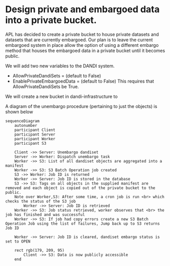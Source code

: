 # Design private and embargoed data into a private bucket.  

APL has decided to create a private bucket to house private datasets and datasets that are currently embargoed.  Our plan is to leave the current embargoed system in place allow the option of using a different embargo method that houses the embargoed data in a private bucket until it becomes public. 

We will add two new variables to the DANDI system.
* AllowPrivateDandiSets = (default to False)
* EnablePrivateEmbargoedData = (default to False)  This requires that AllowPrivateDandiSets be True.

We will create a new bucket in dandi-infrastructure to 

A diagram of the unembargo procedure (pertaining to just the objects) is shown below

```mermaid
sequenceDiagram
    autonumber
    participant Client
    participant Server
    participant Worker
    participant S3

    Client ->> Server: Unembargo dandiset
    Server ->> Worker: Dispatch unembargo task
    Worker ->> S3: List of all dandiset objects are aggregated into a manifest
    Worker ->> S3: S3 Batch Operation job created
    S3 ->> Worker: Job ID is returned
    Worker ->> Server: Job ID is stored in the database
    S3 ->> S3: Tags on all objects in the supplied manifest are removed and each object is copied out of the private bucket to the public.
    Note over Worker,S3: After some time, a cron job is run <br> which checks the status of the S3 job
		Worker ->> Server: Job ID is retrieved
    Worker ->> S3: Job status retrieved, worker observes that <br> the job has finished and was successful
    Worker ->> S3: If job had copy errors create a new S3 Batch Operation Job using the list of failures, Jump back up to S3 returns Job ID

    Worker ->> Server: Job ID is cleared, dandiset embargo status is set to OPEN

    rect rgb(179, 209, 95)
        Client ->> S3: Data is now publicly accessible
    end
```
